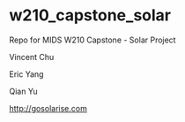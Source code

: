 # w210_capstone_solar
Repo for MIDS W210 Capstone - Solar Project

Vincent Chu

Eric Yang

Qian Yu

http://gosolarise.com
